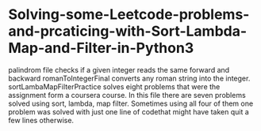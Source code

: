 # Solving-some-Leetcode-problems-and-prcaticing-with-Sort-Lambda-Map-and-Filter-in-Python3
palindrom file checks if a given integer reads the same forward and backward
romanToIntegerFinal converts any roman string into the integer. 
sortLambaMapFilterPractice solves eight problems that were the assignment form a coursera course. In this file there are seven problems solved using sort, lambda, map filter. Sometimes using all four of them one problem was solved with just one line of codethat might have taken quit a few lines otherwise. 
